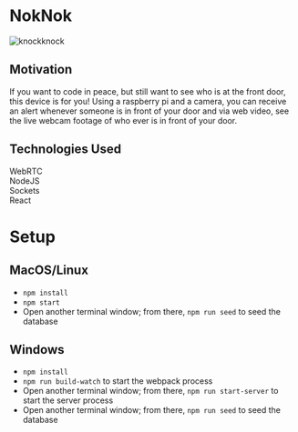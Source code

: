# NokNok
![knockknock](https://user-images.githubusercontent.com/64286678/138533749-05431849-f62b-49ea-b909-d3f6142496cd.png)

## Motivation
If you want to code in peace, but still want to see who is at the front door, this device is for you! Using a raspberry pi and a camera, you can receive an alert whenever someone is in front of your door and via web video, see the live webcam footage of who ever is in front of your door. 

## Technologies Used
WebRTC <br/>
NodeJS <br/>
Sockets <br/>
React <br/>




# Setup

## MacOS/Linux

- `npm install`
- `npm start`
- Open another terminal window; from there, `npm run seed` to seed the database

## Windows

- `npm install`
- `npm run build-watch` to start the webpack process
- Open another terminal window; from there, `npm run start-server` to start the server process
- Open another terminal window; from there, `npm run seed` to seed the database
